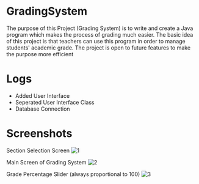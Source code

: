 # GradingSystem
The purpose of this Project (Grading System) is to write and create a Java program which makes the process of grading much easier. 
The basic idea of this project is that teachers can use this program in order to manage students' academic grade. 
The project is open to future features to make the purpose more efficient

# Logs
 * Added User Interface
 * Seperated User Interface Class
 * Database Connection

# Screenshots
Section Selection Screen 
![1](https://user-images.githubusercontent.com/66121532/112416191-28740100-8d60-11eb-8269-49ccc23a156f.png)

Main Screen of Grading System 
![2](https://user-images.githubusercontent.com/66121532/112416281-56594580-8d60-11eb-95fc-45dc6a569a42.png)

Grade Percentage Slider (always proportional to 100) 
![3](https://user-images.githubusercontent.com/66121532/112416284-578a7280-8d60-11eb-9b45-421e66c2be78.png)
